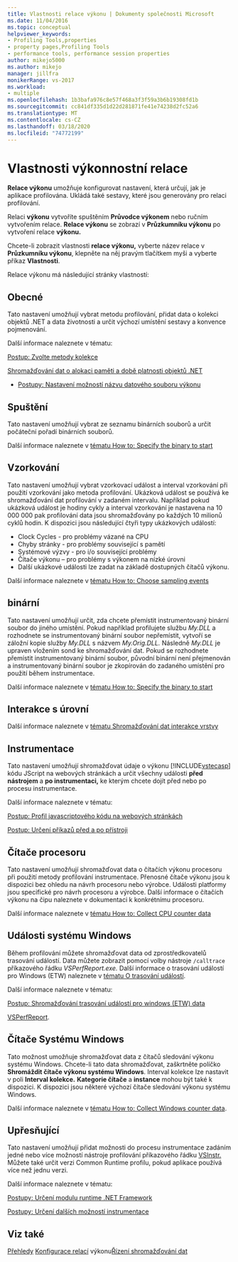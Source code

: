 ```yaml
---
title: Vlastnosti relace výkonu | Dokumenty společnosti Microsoft
ms.date: 11/04/2016
ms.topic: conceptual
helpviewer_keywords:
- Profiling Tools,properties
- property pages,Profiling Tools
- performance tools, performance session properties
author: mikejo5000
ms.author: mikejo
manager: jillfra
monikerRange: vs-2017
ms.workload:
- multiple
ms.openlocfilehash: 1b3bafa976c8e57f468a3f3f59a3b6b19308fd1b
ms.sourcegitcommit: cc841df335d1d22d281871fe41e74238d2fc52a6
ms.translationtype: MT
ms.contentlocale: cs-CZ
ms.lasthandoff: 03/18/2020
ms.locfileid: "74772199"
---
```

# <a name="performance-session-properties"></a>Vlastnosti výkonnostní relace

**Relace výkonu** umožňuje konfigurovat nastavení, která určují, jak je aplikace profilována. Ukládá také sestavy, které jsou generovány pro relaci profilování.

Relaci **výkonu** vytvoříte spuštěním **Průvodce výkonem** nebo ručním vytvořením relace. **Relace výkonu** se zobrazí v **Průzkumníku výkonu** po vytvoření relace **výkonu.**

Chcete-li zobrazit vlastnosti **relace výkonu,** vyberte název relace v **Průzkumníku výkonu**, klepněte na něj pravým tlačítkem myši a vyberte příkaz **Vlastnosti**.

Relace výkonu má následující stránky vlastností:

## <a name="general"></a>Obecné

Tato nastavení umožňují vybrat metodu profilování, přidat data o kolekci objektů .NET a data životnosti a určit výchozí umístění sestavy a konvence pojmenování.

Další informace naleznete v tématu:

[Postup: Zvolte metody kolekce](../profiling/how-to-choose-collection-methods.md)

[Shromažďování dat o alokaci paměti a době platnosti objektů .NET](../profiling/collecting-dotnet-memory-allocation-and-lifetime-data.md)

- [Postupy: Nastavení možností názvu datového souboru výkonu](../profiling/how-to-set-performance-data-file-name-options.md)

## <a name="launch"></a>Spuštění

Tato nastavení umožňují vybrat ze seznamu binárních souborů a určit počáteční pořadí binárních souborů.

Další informace naleznete v [tématu How to: Specify the binary to start](../profiling/how-to-specify-the-binary-to-start.md)

## <a name="sampling"></a>Vzorkování

Tato nastavení umožňují vybrat vzorkovací událost a interval vzorkování při použití vzorkování jako metoda profilování. Ukázková událost se používá ke shromažďování dat profilování v zadaném intervalu. Například pokud ukázková událost je hodiny cykly a interval vzorkování je nastavena na 10 000 000 pak profilování data jsou shromažďovány po každých 10 milionů cyklů hodin. K dispozici jsou následující čtyři typy ukázkových událostí:

- Clock Cycles - pro problémy vázané na CPU
- Chyby stránky - pro problémy související s pamětí
- Systémové výzvy - pro i/o související problémy
- Čítače výkonu – pro problémy s výkonem na nízké úrovni
- Další ukázkové události lze zadat na základě dostupných čítačů výkonu.

Další informace naleznete v [tématu How to: Choose sampling events](../profiling/how-to-choose-sampling-events.md)

## <a name="binary"></a>binární
Tato nastavení umožňují určit, zda chcete přemístit instrumentovaný binární soubor do jiného umístění. Pokud například profilujete službu *My.DLL* a rozhodnete se instrumentovaný binární soubor nepřemístit, vytvoří se záložní kopie služby *My.DLL* s názvem *My.Orig.DLL.* Následně *My.DLL* je upraven vložením sond ke shromažďování dat. Pokud se rozhodnete přemístit instrumentovaný binární soubor, původní binární není přejmenován a instrumentovaný binární soubor je zkopírován do zadaného umístění pro použití během instrumentace.

Další informace naleznete v [tématu How to: Specify the binary to start](../profiling/how-to-specify-the-binary-to-start.md)

## <a name="tier-interactions"></a>Interakce s úrovní

Další informace naleznete v [tématu Shromažďování dat interakce vrstvy](../profiling/collecting-tier-interaction-data.md)

## <a name="instrumentation"></a>Instrumentace

Tato nastavení umožňují shromažďovat údaje o výkonu [!INCLUDE[vstecasp](../code-quality/includes/vstecasp_md.md)] kódu JScript na webových stránkách a určit všechny události **před nástrojem** a **po instrumentaci,** ke kterým chcete dojít před nebo po procesu instrumentace.

Další informace naleznete v tématu:

[Postup: Profil javascriptového kódu na webových stránkách](../profiling/how-to-profile-javascript-code-in-web-pages.md)

[Postup: Určení příkazů před a po přístroji](../profiling/how-to-specify-pre-and-post-instrument-commands.md)

## <a name="cpu-counters"></a>Čítače procesoru

Tato nastavení umožňují shromažďovat data o čítačích výkonu procesoru při použití metody profilování instrumentace. Přenosné čítače výkonu jsou k dispozici bez ohledu na návrh procesoru nebo výrobce. Události platformy jsou specifické pro návrh procesoru a výrobce. Další informace o čítačích výkonu na čipu naleznete v dokumentaci k konkrétnímu procesoru.

Další informace naleznete v [tématu How to: Collect CPU counter data](../profiling/how-to-collect-cpu-counter-data.md)

## <a name="windows-events"></a>Události systému Windows

Během profilování můžete shromažďovat data od zprostředkovatelů trasování událostí. Data můžete zobrazit pomocí volby nástroje `/calltrace` příkazového řádku *VSPerfReport.exe.* Další informace o trasování událostí pro Windows (ETW) naleznete v [tématu O trasování událostí](/windows/win32/etw/about-event-tracing).

Další informace naleznete v tématu:

[Postup: Shromažďování trasování událostí pro windows (ETW) data](../profiling/how-to-collect-event-tracing-for-windows-etw-data.md)

[VSPerfReport](../profiling/vsperfreport.md).

## <a name="windows-counters"></a>Čítače Systému Windows

Tato možnost umožňuje shromažďovat data z čítačů sledování výkonu systému Windows. Chcete-li tato data shromažďovat, zaškrtněte políčko **Shromáždit čítače výkonu systému Windows**. Interval kolekce lze nastavit v poli **Interval kolekce.** **Kategorie čítače** a **instance** mohou být také k dispozici. K dispozici jsou některé výchozí čítače sledování výkonu systému Windows.

 Další informace naleznete v [tématu How to: Collect Windows counter data](../profiling/how-to-collect-windows-counter-data.md).

## <a name="advanced"></a>Upřesňující

Tato nastavení umožňují přidat možnosti do procesu instrumentace zadáním jedné nebo více možností nástroje profilování příkazového řádku [VSInstr.](../profiling/vsinstr.md) Můžete také určit verzi Common Runtime profilu, pokud aplikace používá více než jednu verzi.

Další informace naleznete v tématu:

[Postupy: Určení modulu runtime .NET Framework](../profiling/how-to-specify-the-dotnet-framework-runtime.md)

[Postupy: Určení dalších možností instrumentace](../profiling/how-to-specify-additional-instrumentation-options.md)

## <a name="see-also"></a>Viz také

[Přehledy](../profiling/overviews-performance-tools.md)
[Konfigurace relací](../profiling/configuring-performance-sessions.md)
výkonu[Řízení shromažďování dat](../profiling/controlling-data-collection.md)
